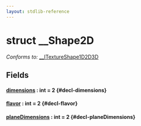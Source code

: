 ```yaml
---
layout: stdlib-reference
---
```


# struct \_\_Shape2D

*Conforms to:* [\_\_ITextureShape1D2D3D](/stdlib-reference/interfaces/ITextureShape1D2D3D/index)

## Fields

#### [dimensions](/stdlib-reference/types/Shape2D/dimensions) : int = 2 {#decl-dimensions}
#### [flavor](/stdlib-reference/types/Shape2D/flavor) : int = 2 {#decl-flavor}
#### [planeDimensions](/stdlib-reference/types/Shape2D/planeDimensions) : int = 2 {#decl-planeDimensions}

